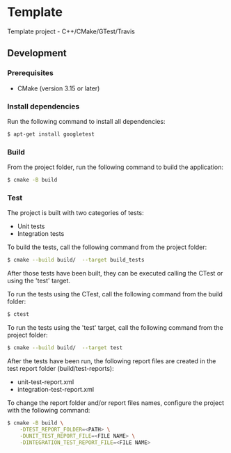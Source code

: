 # Template

Template project - C++/CMake/GTest/Travis

## Development
### Prerequisites
* CMake (version 3.15 or later)

### Install dependencies
Run the following command to install all dependencies:
```bash
$ apt-get install googletest
```

### Build
From the project folder, run the following command to build the application:
```bash
$ cmake -B build
```

### Test
The project is built with two categories of tests:
* Unit tests
* Integration tests

To build the tests, call the following command from the project folder:
```bash
$ cmake --build build/  --target build_tests
```

After those tests have been built, they can be executed calling the CTest or 
using the 'test' target.

To run the tests using the CTest, call the following command from the build 
folder:
```bash
$ ctest 
```

To run the tests using the 'test' target, call the following command from the 
project folder:
```bash
$ cmake --build build/  --target test
```

After the tests have been run, the following report files are created in the 
test report folder (build/test-reports):
* unit-test-report.xml
* integration-test-report.xml

To change the report folder and/or report files names, configure the project
with the following command:
```bash
$ cmake -B build \
    -DTEST_REPORT_FOLDER=<PATH> \
    -DUNIT_TEST_REPORT_FILE=<FILE NAME> \
    -DINTEGRATION_TEST_REPORT_FILE=<FILE NAME>
```
